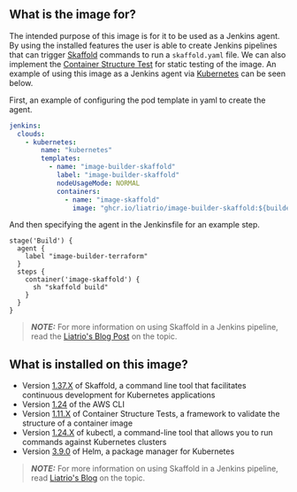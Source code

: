 ## What is the image for?
The intended purpose of this image is for it to be used as a Jenkins agent. By using the installed features the user is able to create Jenkins pipelines that can trigger [Skaffold](https://skaffold.dev/) commands to run a `skaffold.yaml` file. We can also implement the [Container Structure Test](https://github.com/GoogleContainerTools/container-structure-test) for static testing of the image. An example of using this image as a Jenkins agent via [Kubernetes](https://plugins.jenkins.io/kubernetes/) can be seen below. 

First, an example of configuring the pod template in yaml to create the agent.

```yaml
jenkins:
  clouds:
    - kubernetes:
        name: "kubernetes"
        templates:
          - name: "image-builder-skaffold"
            label: "image-builder-skaffold"
            nodeUsageMode: NORMAL
            containers:
              - name: "image-skaffold"
                image: "ghcr.io/liatrio/image-builder-skaffold:${builder_images_version}"
```
And then specifying the agent in the Jenkinsfile for an example step.

```jenkins
stage('Build') {
  agent {
    label "image-builder-terraform"
  }
  steps {
    container('image-skaffold') {
      sh "skaffold build"
    }
  }
}
```

> **_NOTE:_** For more information on using Skaffold in a Jenkins pipeline, read the [Liatrio's Blog Post](https://www.liatrio.com/blog/delivery-pipelines-with-skaffold) on the topic.

## What is installed on this image?
- Version [1.37.X](https://github.com/GoogleCloudPlatform/skaffold/releases/download/v1.37.2/skaffold-linux-amd64) of Skaffold, a command line tool that facilitates continuous development for Kubernetes applications
- Version [1.24](https://github.com/aws/aws-cli) of the AWS CLI
- Version [1.11.X](https://storage.googleapis.com/container-structure-test/v1.11.0/container-structure-test-linux-amd64) of Container Structure Tests, a framework to validate the structure of a container image
- Version [1.24.X](https://storage.googleapis.com/kubernetes-release/release/v1.24.0/bin/linux/amd64/kubectl) of kubectl, a command-line tool that allows you to run commands against Kubernetes clusters
- Version [3.9.0](https://get.helm.sh/helm-v3.9.0-linux-amd64.tar.gz) of Helm, a package manager for Kubernetes

> **_NOTE:_** For more information on using Skaffold in a Jenkins pipeline, read [Liatrio's Blog](https://www.liatrio.com/blog/delivery-pipelines-with-skaffold) on the topic.
